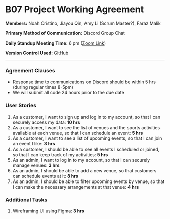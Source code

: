 # B07 Project Working Agreement

__Members:__ Noah Cristino, Jiayou Qin, Amy Li (Scrum Master?), Faraz Malik

__Primary Method of Communication:__ Discord Group Chat

__Daily Standup Meeting Time:__ 6 pm ([Zoom Link](https://utoronto.zoom.us/j/83376168791))

__Version Control Used:__ GitHub

---

### __Agreement Clauses__
* Response time to communications on Discord should be within 5 hrs (during regular times 8-5pm)
* We will submit all code 24 hours prior to the due date

### __User Stories__
1. As a customer, I want to sign up and log in to my account, so that I can securely access my data: __10 hrs__
1. As a customer, I want to see the list of venues and the sports activities available at each venue, so that I can schedule an event: __5 hrs__
1. As a customer, I want to see a list of upcoming events, so that I can join an event I like: __3 hrs__
1. As a customer, I should be able to see all events I scheduled or joined, so that I can keep track of my activities: __5 hrs__
1. As an admin, I want to log in to my account, so that I can securely manage venues: __3 hrs__
1. As an admin, I should be able to add a new venue, so that customers can schedule events at it: __8 hrs__
1. As an admin, I should be able to filter upcoming events by venue, so that I can make the  necessary arrangements at that venue: __4 hrs__

### __Additional Tasks__
1. Wireframing UI using Figma: __3 hrs__
